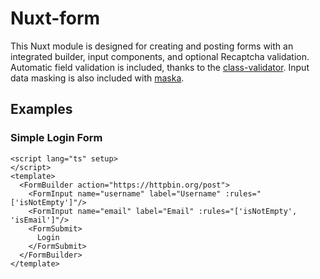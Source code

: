 # Nuxt-form

This Nuxt module is designed for creating and posting forms with an integrated builder, input components, and optional Recaptcha validation. Automatic field validation is included, thanks to the [class-validator](https://github.com/typestack/class-validator). Input data masking is also included with [maska](https://beholdr.github.io/maska).

## Examples
### Simple Login Form 

```VUE
<script lang="ts" setup>
</script>
<template>
  <FormBuilder action="https://httpbin.org/post">
    <FormInput name="username" label="Username" :rules="['isNotEmpty']"/>
    <FormInput name="email" label="Email" :rules="['isNotEmpty', 'isEmail']"/>
    <FormSubmit>
      Login
    </FormSubmit>  
  </FormBuilder>
</template>  
```